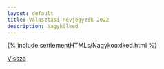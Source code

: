 ```yaml
---
layout: default
title: Választási névjegyzék 2022
description: Nagykölked
---
```


{% include settlementHTMLs/Nagykooxlked.html %}

[Vissza](../)